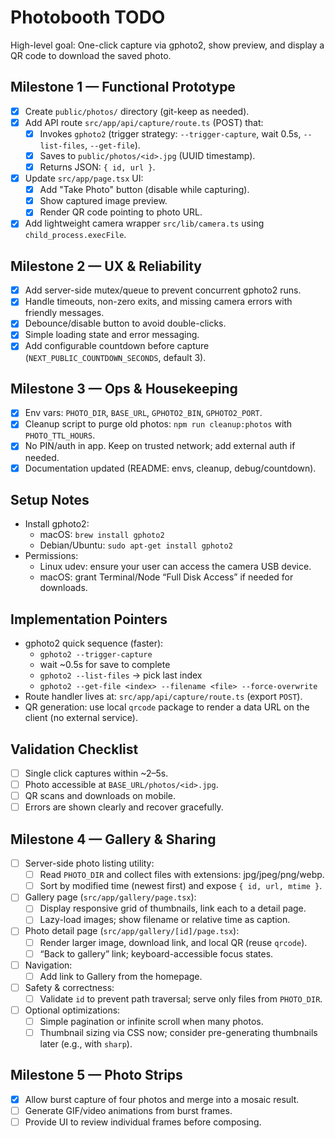 # Photobooth TODO

High-level goal: One-click capture via gphoto2, show preview, and display a QR code to download the saved photo.

## Milestone 1 — Functional Prototype

- [x] Create `public/photos/` directory (git-keep as needed).
- [x] Add API route `src/app/api/capture/route.ts` (POST) that:
  - [x] Invokes `gphoto2` (trigger strategy: `--trigger-capture`, wait 0.5s, `--list-files`, `--get-file`).
  - [x] Saves to `public/photos/<id>.jpg` (UUID timestamp).
  - [x] Returns JSON: `{ id, url }`.
- [x] Update `src/app/page.tsx` UI:
  - [x] Add "Take Photo" button (disable while capturing).
  - [x] Show captured image preview.
  - [x] Render QR code pointing to photo URL.
- [x] Add lightweight camera wrapper `src/lib/camera.ts` using `child_process.execFile`.

## Milestone 2 — UX & Reliability

- [x] Add server-side mutex/queue to prevent concurrent gphoto2 runs.
- [x] Handle timeouts, non-zero exits, and missing camera errors with friendly messages.
- [x] Debounce/disable button to avoid double-clicks.
- [x] Simple loading state and error messaging.
- [x] Add configurable countdown before capture (`NEXT_PUBLIC_COUNTDOWN_SECONDS`, default 3).

## Milestone 3 — Ops & Housekeeping

- [x] Env vars: `PHOTO_DIR`, `BASE_URL`, `GPHOTO2_BIN`, `GPHOTO2_PORT`.
- [x] Cleanup script to purge old photos: `npm run cleanup:photos` with `PHOTO_TTL_HOURS`.
- [x] No PIN/auth in app. Keep on trusted network; add external auth if needed.
- [x] Documentation updated (README: envs, cleanup, debug/countdown).

## Setup Notes

- Install gphoto2:
  - macOS: `brew install gphoto2`
  - Debian/Ubuntu: `sudo apt-get install gphoto2`
- Permissions:
  - Linux udev: ensure your user can access the camera USB device.
  - macOS: grant Terminal/Node “Full Disk Access” if needed for downloads.

## Implementation Pointers

- gphoto2 quick sequence (faster):
  - `gphoto2 --trigger-capture`
  - wait ~0.5s for save to complete
  - `gphoto2 --list-files` → pick last index
  - `gphoto2 --get-file <index> --filename <file> --force-overwrite`
- Route handler lives at: `src/app/api/capture/route.ts` (export `POST`).
- QR generation: use local `qrcode` package to render a data URL on the client (no external service).

## Validation Checklist

- [ ] Single click captures within ~2–5s.
- [ ] Photo accessible at `BASE_URL/photos/<id>.jpg`.
- [ ] QR scans and downloads on mobile.
- [ ] Errors are shown clearly and recover gracefully.

## Milestone 4 — Gallery & Sharing

- [ ] Server-side photo listing utility:
  - [ ] Read `PHOTO_DIR` and collect files with extensions: jpg/jpeg/png/webp.
  - [ ] Sort by modified time (newest first) and expose `{ id, url, mtime }`.
- [ ] Gallery page (`src/app/gallery/page.tsx`):
  - [ ] Display responsive grid of thumbnails, link each to a detail page.
  - [ ] Lazy-load images; show filename or relative time as caption.
- [ ] Photo detail page (`src/app/gallery/[id]/page.tsx`):
  - [ ] Render larger image, download link, and local QR (reuse `qrcode`).
  - [ ] “Back to gallery” link; keyboard-accessible focus states.
- [ ] Navigation:
  - [ ] Add link to Gallery from the homepage.
- [ ] Safety & correctness:
  - [ ] Validate `id` to prevent path traversal; serve only files from `PHOTO_DIR`.
- [ ] Optional optimizations:
  - [ ] Simple pagination or infinite scroll when many photos.
  - [ ] Thumbnail sizing via CSS now; consider pre-generating thumbnails later (e.g., with `sharp`).

## Milestone 5 — Photo Strips

- [x] Allow burst capture of four photos and merge into a mosaic result.
- [ ] Generate GIF/video animations from burst frames.
- [ ] Provide UI to review individual frames before composing.
